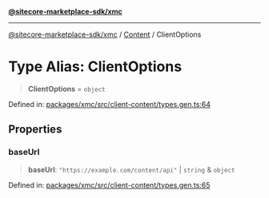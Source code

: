 [**@sitecore-marketplace-sdk/xmc**](../../../../README.md)

***

[@sitecore-marketplace-sdk/xmc](../../../../README.md) / [Content](../README.md) / ClientOptions

# Type Alias: ClientOptions

> **ClientOptions** = `object`

Defined in: [packages/xmc/src/client-content/types.gen.ts:64](https://github.com/Sitecore/marketplace-sdk/blob/893df143248e67d8c66e942a96045542130259a0/packages/xmc/src/client-content/types.gen.ts#L64)

## Properties

### baseUrl

> **baseUrl**: `"https://example.com/content/api"` \| `string` & `object`

Defined in: [packages/xmc/src/client-content/types.gen.ts:65](https://github.com/Sitecore/marketplace-sdk/blob/893df143248e67d8c66e942a96045542130259a0/packages/xmc/src/client-content/types.gen.ts#L65)
